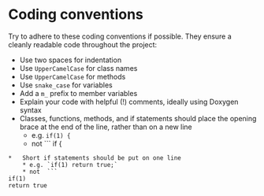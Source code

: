 # Coding conventions

Try to adhere to these coding conventions if possible. They ensure a cleanly
readable code throughout the project:

*   Use two spaces for indentation
*   Use `UpperCamelCase` for class names
*   Use `UpperCamelCase` for methods
*   Use `snake_case` for variables
*   Add a `m_` prefix to member variables
*   Explain your code with helpful (!) comments, ideally using Doxygen syntax
*   Classes, functions, methods, and if statements should place the opening brace at the end of the line, rather than on a new line
    * e.g. `if(1) {`
    * not  ```
if
{
```
*   Short if statements should be put on one line
    * e.g. `if(1) return true;`
    * not  ```
if(1)
return true
```